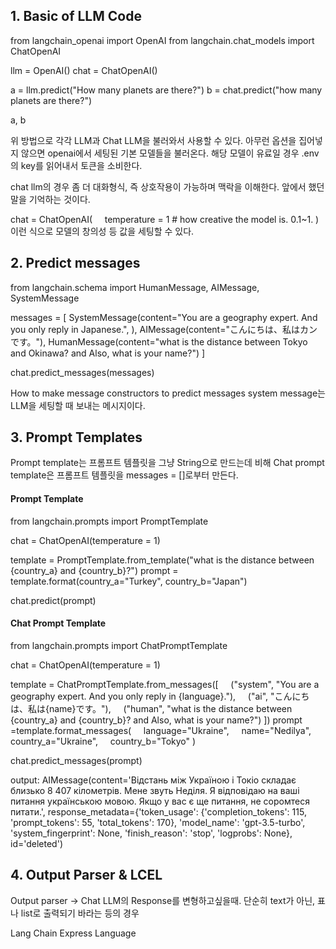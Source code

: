 ## 1. Basic of LLM Code

from langchain_openai import OpenAI
from langchain.chat_models import ChatOpenAI

llm = OpenAI()
chat = ChatOpenAI()

a = llm.predict("How many planets are there?")
b = chat.predict("how many planets are there?")

a, b

위 방법으로 각각 LLM과 Chat LLM을 불러와서 사용할 수 있다.
아무런 옵션을 집어넣지 않으면 openai에서 세팅된 기본 모델들을 불러온다.
해당 모델이 유료일 경우 .env의 key를 읽어내서 토큰을 소비한다.

chat llm의 경우 좀 더 대화형식, 즉 상호작용이 가능하며 맥락을 이해한다. 앞에서 했던 말을 기억하는 것이다.



chat = ChatOpenAI(
    temperature = 1 # how creative the model is. 0.1~1.
)
이런 식으로 모델의 창의성 등 값을 세팅할 수 있다.



## 2. Predict messages

from langchain.schema import HumanMessage, AIMessage, SystemMessage 

messages = [
	 SystemMessage(content="You are a geography expert. And you only reply in Japanese.", ),
	AIMessage(content="こんにちは、私はカンです。"),
	HumanMessage(content="what is the distance between Tokyo and Okinawa? and Also, what is your name?")
]

chat.predict_messages(messages)

How to make message constructors to predict messages
system message는 LLM을 세팅할 때 보내는 메시지이다.


## 3. Prompt Templates
Prompt template는 프롬프트 템플릿을 그냥 String으로 만드는데 비해
Chat prompt template은 프롬프트 템플릿을 messages = []로부터 만든다.
#### Prompt Template
from langchain.prompts import PromptTemplate

chat = ChatOpenAI(temperature = 1) 

template = PromptTemplate.from_template("what is the distance between {country_a} and {country_b}?")
prompt = template.format(country_a="Turkey", country_b="Japan")

chat.predict(prompt)

#### Chat Prompt Template

from langchain.prompts import ChatPromptTemplate

chat = ChatOpenAI(temperature = 1) 

template = ChatPromptTemplate.from_messages([
    ("system", "You are a geography expert. And you only reply in {language}."),
    ("ai", "こんにちは、私は{name}です。"),
    ("human", "what is the distance between {country_a} and {country_b}? and Also, what is your name?")
])
prompt =template.format_messages(
    language="Ukraine",
    name="Nedilya",
    country_a="Ukraine",
    country_b="Tokyo"
)

chat.predict_messages(prompt)

output:
	AIMessage(content='Відстань між Україною і Токіо складає близько 8 407 кілометрів. Мене звуть Неділя. Я відповідаю на ваші питання українською мовою. Якщо у вас є ще питання, не соромтеся питати.', response_metadata={'token_usage': {'completion_tokens': 115, 'prompt_tokens': 55, 'total_tokens': 170}, 'model_name': 'gpt-3.5-turbo', 'system_fingerprint': None, 'finish_reason': 'stop', 'logprobs': None}, id='deleted')

## 4. Output Parser & LCEL
Output parser -> Chat LLM의 Response를 변형하고싶을때.
 단순히 text가 아닌, 표나 list로 출력되기 바라는 등의 경우



Lang Chain Express Language